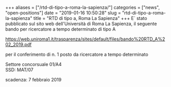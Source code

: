 +++
aliases = ["/rtd-di-tipo-a-roma-la-sapienza/"]
categories = ["news", "open-positions"]
date = "2019-01-16 10:50:28"
slug = "rtd-di-tipo-a-roma-la-sapienza"
title = "RTD di tipo a, Roma La Sapienza"
+++
E\` stato pubblicato sul sito web dell'Università di Roma La Sapienza,
il seguente bando per ricercatore a tempo determinato di tipo A  
  
<https://web.uniroma1.it/trasparenza/sites/default/files/bando%20RTD_A%202_2019.pdf>  
  
per il conferimento di n. 1 posto da ricercatore a tempo determinato  
  
Settore concorsuale 01/A4  
SSD: MAT/07  
  
scadenza: 7 febbraio 2019
